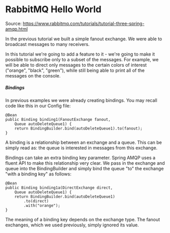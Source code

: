 # RabbitMQ Hello World

Source:  https://www.rabbitmq.com/tutorials/tutorial-three-spring-amqp.html



In the previous tutorial we built a simple fanout exchange. We were able to broadcast messages to many receivers.

In this tutorial we're going to add a feature to it - we're going to make it possible to subscribe only to a subset of the messages. For example, we will be able to direct only messages to the certain colors of interest ("orange", "black", "green"), while still being able to print all of the messages on the console.

##### Bindings
In previous examples we were already creating bindings. You may recall code like this in our Config file:

```text
@Bean
public Binding binding1(FanoutExchange fanout, 
    Queue autoDeleteQueue1) {
    return BindingBuilder.bind(autoDeleteQueue1).to(fanout);
}
```


A binding is a relationship between an exchange and a queue. This can be simply read as: the queue is interested in messages from this exchange.

Bindings can take an extra binding key parameter. Spring AMQP uses a fluent API to make this relationship very clear. We pass in the exchange and queue into the BindingBuilder and simply bind the queue "to" the exchange "with a binding key" as follows:

```text
@Bean
public Binding binding1a(DirectExchange direct, 
    Queue autoDeleteQueue1) {
    return BindingBuilder.bind(autoDeleteQueue1)
        .to(direct)
        .with("orange");
}
```

The meaning of a binding key depends on the exchange type. The fanout exchanges, which we used previously, simply ignored its value.
